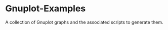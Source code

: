Gnuplot-Examples
================

A collection of Gnuplot graphs and the associated scripts to generate them.
